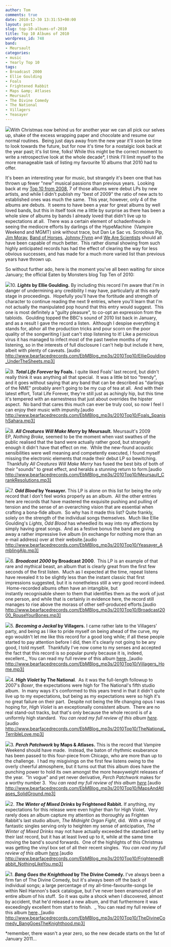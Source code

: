 ```yaml
---
author: Tom
comments: true
date: 2010-12-30 13:31:53+00:00
layout: post
slug: top-10-albums-of-2010
title: Top 10 Albums of 2010
wordpress_id: 748
band:
- Meursault
categories:
- music
- Yearly Top 10
tags: 
- Broadcast 2000
- Ellie Goulding
- Foals
- Frightened Rabbit
- Maps &amp; Atlases
- Meursault
- The Divine Comedy
- The National
- Villagers
- Yeasayer
---
```


[![](http://eatenbymonsters.files.wordpress.com/2010/12/img-mg-classic-christmas-10_152556543880.jpg?w=300)](http://eatenbymonsters.files.wordpress.com/2010/12/img-mg-classic-christmas-10_152556543880.jpg)With Christmas now behind us for another year we can all pick our selves up, shake of the excess wrapping paper and chocolate and resume our normal routines.  Being just days away from the new year it'll soon be time to look towards the future, but for now it's time for a nostalgic look back at the year past; it's list time, folks! While this might be the correct moment to write a retrospective look at the whole decade*, I think I'll limit myself to the more manageable task of listing my favourite 10 albums that 2010 had to offer.

It's been an interesting year for music, but strangely it's been one that has thrown up fewer "new" musical passions than previous years.  Looking back at my [Top 10 from 2008](http://eatenbymonsters.wordpress.com/2008/12/03/top-10-albums-of-2008/), 7 of those albums were debut LPs by new artists, and while I didn't publish my "best of 2009" the ratio of new acts to established ones was much the same.  This year, however, only 4 of the albums are debuts.  It seems to have been a year for great albums by well loved bands, but this in itself took me a little by surprise as there has been a whole slew of albums by bands I already loved that didn't live up to expectations at all.  There was a certain element of schadenfreude in seeing the mediocre efforts by darlings of the HypeMachine  (Vampire Weekend and MGMT) sink without trace, but Dan Le Sac vs. Scroobius Pip, [Jim Moray](http://eatenbymonsters.wordpress.com/2010/10/01/in-modern-history-jim-moray/), [Band of Horses](http://eatenbymonsters.wordpress.com/2010/09/29/infinite-arms-band-of-horses/), [Johnny Flynn](http://eatenbymonsters.wordpress.com/2010/11/09/been-listening-johnny-flynn/) and [We Are Scientists](http://eatenbymonsters.wordpress.com/2010/10/14/barbara-we-are-scientists/) should all have been capable of much better.  This rather dismal showing from such highly anticipated records has had the effect of clearing the way for less obvious successes, and has made for a much more varied list than previous years have thrown up.

So without further ado, here is the moment you've all been waiting for since January; the official Eaten by Monsters blog Top Ten of 2010:

[![](http://eatenbymonsters.files.wordpress.com/2010/12/elliegoulding_lights.jpg?w=150)](http://eatenbymonsters.files.wordpress.com/2010/12/elliegoulding_lights.jpg)10. **_Lights_ by Ellie Goulding.** By including this record I'm aware that I'm in danger of undermining any credibility I may have, particularly at this early stage in proceedings.  Hopefully you'll have the fortitude and strength of character to continue reading the next 9 entries, where you'll learn that I'm not actually the manipulated pop hound that this entry would suggest.  This one is most definitely a "guilty pleasure", to co-opt an expression from the tabloids.  Goulding topped the BBC's sound of 2010 list back in January, and as a result I gave the record a listen.  Although I despise everything it stands for, abhor all the production tricks and pour scorn on the poor quality of the songwriting I just can't stop listening to it! Like a pernicious virus it has managed to infect most of the past twelve months of my listening, so in the interests of full disclosure I can't help but include it here, albeit with plenty of caveats. [audio http://www.bearfacedrecords.com/EbMBlog_mp3s/2010Top10/EllieGoulding_UnderTheSheets.mp3]

[![](http://eatenbymonsters.files.wordpress.com/2010/12/foals_totallifeforever.jpg?w=150)](http://eatenbymonsters.files.wordpress.com/2010/12/foals_totallifeforever.jpg)9. **_Total Life Forever_ by Foals.** I quite liked Foals' last record, but didn't really think it was anything all that special.  It was a little bit too "trendy", and it goes without saying that any band that can be described as "darlings of the NME" probably aren't going to be my cup of tea at all.  And with their latest effort, Total Life Forever, they're still just as achingly hip, but this time it's tempered with an earnestness that just about overrides the hipster aspect.  No band that cares this much can ever be truly cool, so now I feel I can enjoy their music with impunity.[audio http://www.bearfacedrecords.com/EbMBlog_mp3s/2010Top10/Foals_SpanishSahara.mp3]

[![](http://eatenbymonsters.files.wordpress.com/2010/12/meursault-allcreatureswillmakemerry1.jpg?w=150)](http://eatenbymonsters.files.wordpress.com/2010/12/meursault-allcreatureswillmakemerry1.jpg)8. **_All Creatures Will Make Merry_ by Meursault.** Meursault's 2009 EP, _Nothing Broke,_ seemed to be the moment when vast swathes of the public realised that the band were actually rather good, but strangely enough it didn't have that effect on me.  While the new-found acoustic sensibilities were well meaning and competently executed, I found myself missing the electronic elements that made their debut LP so bewitching.  Thankfully _All Creatures Will Make Merry_ has fused the best bits of both of their "sounds" to great effect, and heralds a stunning return to form.[audio http://www.bearfacedrecords.com/EbMBlog_mp3s/2010Top10/Meursault_CrankResolutions.mp3]

[![](http://eatenbymonsters.files.wordpress.com/2010/12/yeasayer_oddblood.jpg?w=150)](http://eatenbymonsters.files.wordpress.com/2010/12/yeasayer_oddblood.jpg)7. **_Odd Blood_ by Yeasayer.** This LP is alone on this list for being the only record that I don't feel works properly as an album.  All the other entries here are records that have mastered the exquisite pushing and pulling of tension and the sense of an overarching vision that are essential when crafting a bona-fide album.  So why has it made this list? Quite frankly, solely on the strength of the individual songs themselves.  Much like Ellie Goulding's _Lights_, _Odd Blood_ has wheedled its way into my affections by simply having great songs.  And as a festive bonus the band are giving away a rather impressive live album (in exchange for nothing more than an e-mail address) over at their website.[audio http://www.bearfacedrecords.com/EbMBlog_mp3s/2010Top10/Yeasayer_AmblingAlp.mp3]

[![](http://eatenbymonsters.files.wordpress.com/2010/12/broadcast2000.jpg?w=150)](http://eatenbymonsters.files.wordpress.com/2010/12/broadcast2000.jpg)6. **_Broadcast 2000_ by Broadcast 2000**.  This LP is an example of that rare and mythical beast, an album that is clearly great from the first few seconds of the first listen.  Much as I expected at the time, repeat listens have revealed it to be slightly less than the instant classic that first impressions suggested, but it is nonetheless still a very good record indeed.  Home-recorded albums often have an intangible, but instantly recognisable sheen to them that identifies them as the work of just one person, and while that is certainly in evidence here, the record still manages to rise above the morass of other self-produced efforts.[audio http://www.bearfacedrecords.com/EbMBlog_mp3s/2010Top10/Broadcast2000_RouseYourBones.mp3]

[![](http://eatenbymonsters.files.wordpress.com/2010/12/villagers_becomingajackal.jpg?w=150)](http://eatenbymonsters.files.wordpress.com/2010/12/villagers_becomingajackal.jpg)5. **_Becoming a Jackal_ by Villagers.** I came rather late to the Villagers' party, and being as I like to pride myself on being ahead of the curve, my ego wouldn't let me like this record for a good long while; if all these people started to pay attention before I did, then it's clearly not going to be any good, I told myself.  Thankfully I've now come to my senses and accepted the fact that this record is so popular purely because it is, indeed, excellent._ You can read my full review of this album [here](http://eatenbymonsters.wordpress.com/2010/11/03/becoming-a-jackal-the-villagers/)._[audio http://www.bearfacedrecords.com/EbMBlog_mp3s/2010Top10/Villagers_Home.mp3]

[![](http://eatenbymonsters.files.wordpress.com/2010/12/thenational_highviolet.jpg?w=150)](http://eatenbymonsters.files.wordpress.com/2010/12/thenational_highviolet.jpg)4. **_High Violet_ by The National**.  As it was the full-length followup to 2007's _Boxer_, the expectations were high for The National's fifth studio album.  In many ways it's conformed to this years trend in that it didn't quite live up to my expectations, but being as my expectations were so high it's no great failure on their part.  Despite not being the life changing opus I was hoping for, _High Violet_ is an exceptionally consistent album.  There are no real stand-out tracks, but that's only because the whole record is of a uniformly high standard.  _You can read my full review of this album [here](http://eatenbymonsters.wordpress.com/2010/10/20/high-violet-the-national/)._[audio http://www.bearfacedrecords.com/EbMBlog_mp3s/2010Top10/TheNational_TerribleLove.mp3]

[![](http://eatenbymonsters.files.wordpress.com/2010/12/mapsandatlases_perchpatchwork.jpg?w=150)](http://eatenbymonsters.files.wordpress.com/2010/12/mapsandatlases_perchpatchwork.jpg)3. **_Perch Patchwork_ by Maps & Atlases.** This is the record that Vampire Weekend should have made.  Instead, the baton of rhythmic exuberance has been passed to this four-piece from Chicago, who are more than up to the challenge.  I had my misgivings on the first few listens owing to the overly cheerful atmosphere, but it turns out that this album does have the punching power to hold its own amongst the more heavyweight releases of the year.  "In vogue" and yet never derivative, _Perch Patchwork_ makes for a worthy number 3.  _You can read my full review of this album [here](http://eatenbymonsters.wordpress.com/2010/11/05/perch-patchwork-maps-atlases/)._[audio http://www.bearfacedrecords.com/EbMBlog_mp3s/2010Top10/MapsAndAtlases_SolidGround.mp3]

[![](http://eatenbymonsters.files.wordpress.com/2010/12/frightenedrabbit_thewinterofmixeddrinks.jpg?w=150)](http://eatenbymonsters.files.wordpress.com/2010/12/frightenedrabbit_thewinterofmixeddrinks.jpg)2. **_The Winter of Mixed Drinks_ by Frightened Rabbit.** If anything, my expectations for this release were even higher than for High Violet.  Very rarely does an album capture my attention as thoroughly as Frighten Rabbit's last studio album, _The Midnight Organ Fight_, did.  With a string of fantastic singles serving only to heighten my sense of anticipation, _The Winter of Mixed Drinks_ may not have actually exceeded the standard set by their last record, but it has at least lived up to it, while at the same time moving the band's sound forwards.  One of the highlights of this Christmas was getting the vinyl box set of all their recent singles.  _You can read my full review of this album [here](http://eatenbymonsters.wordpress.com/2010/10/11/the-winter-of-mixed-drinks-frightened-rabbit/)._[audio http://www.bearfacedrecords.com/EbMBlog_mp3s/2010Top10/FrightenedRabbit_NothingLikeYou.mp3]

[![](http://eatenbymonsters.files.wordpress.com/2010/12/thedivinecomedy_banggoestheknighthood.jpg?w=150)](http://eatenbymonsters.files.wordpress.com/2010/12/thedivinecomedy_banggoestheknighthood.jpg)1. **_Bang Goes the Knighthood_ by The Divine Comedy.** I've always been a firm fan of The Divine Comedy, but it's always been off the back of individual songs; a large percentage of my all-time-favourite-songs lie within Neil Hannon's back catalogue, but I've never been enamoured of an entire album of his stuff.  So it was quite a shock when I discovered, almost by accident, that he'd released a new album, and that furthermore it was exceedingly excellent from start to finish.  _ You can read my full review of this album [here](http://eatenbymonsters.wordpress.com/2010/09/30/bang-goes-the-knighthood-the-divine-comedy/)._[audio http://www.bearfacedrecords.com/EbMBlog_mp3s/2010Top10/TheDivineComedy_BangGoesTheKnighthood.mp3]

*remember, there wasn't a year zero, so the new decade starts on the 1st of January 2011...
